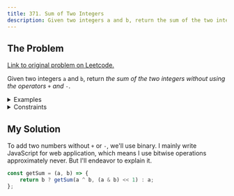 ```yaml
---
title: 371. Sum of Two Integers
description: Given two integers a and b, return the sum of the two integers without using the operators + and -.
---
```


## The Problem

[Link to original problem on Leetcode.](https://leetcode.com/problems/sum-of-two-integers/)

Given two integers `a` and `b`, return _the sum of the two integers without using the operators_ `+` _and_ `-`.

<details>
<summary>Examples</summary>

Example 1:

```
Input: a = 1, b = 2
Output: 3
```

Example 2:

```
Input: a = 2, b = 3
Output: 5
```
</details>

<details>
<summary>Constraints</summary>

- -1000 <= `a, b` <= 1000
</details>

## My Solution

To add two numbers without `+` or `-`, we'll use binary. I mainly write JavaScript for web application, which means I use bitwise operations approximately never. But I'll endeavor to explain it.

```javascript
const getSum = (a, b) => {
    return b ? getSum(a ^ b, (a & b) << 1) : a;
};
```


